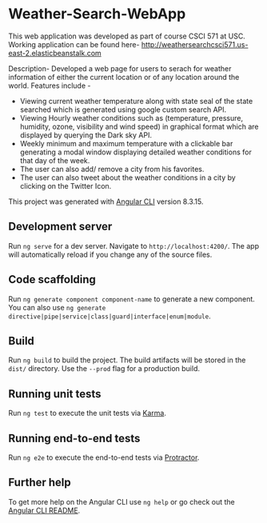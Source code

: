 # Weather-Search-WebApp
This web application was developed as part of course CSCI 571 at USC.
Working application can be found here- http://weathersearchcsci571.us-east-2.elasticbeanstalk.com

Description- Developed a web page for users to serach for weather information of either the current location or of any location around the world.
Features include - 
* Viewing current weather temperature along with state seal of the state searched which is generated using google custom search API.
* Viewing Hourly weather conditions such as (temperature, pressure, humidity, ozone, visibility and wind speed) in graphical format which are displayed by querying the Dark sky API.
* Weekly minimum and maximum temperature with a clickable bar generating a modal window displaying detailed weather conditions for that day of the week.
* The user can also add/ remove a city from his favorites.
* The user can also tweet about the weather conditions in a city by clicking on the Twitter Icon.





This project was generated with [Angular CLI](https://github.com/angular/angular-cli) version 8.3.15.

## Development server

Run `ng serve` for a dev server. Navigate to `http://localhost:4200/`. The app will automatically reload if you change any of the source files.

## Code scaffolding

Run `ng generate component component-name` to generate a new component. You can also use `ng generate directive|pipe|service|class|guard|interface|enum|module`.

## Build

Run `ng build` to build the project. The build artifacts will be stored in the `dist/` directory. Use the `--prod` flag for a production build.

## Running unit tests

Run `ng test` to execute the unit tests via [Karma](https://karma-runner.github.io).

## Running end-to-end tests

Run `ng e2e` to execute the end-to-end tests via [Protractor](http://www.protractortest.org/).

## Further help

To get more help on the Angular CLI use `ng help` or go check out the [Angular CLI README](https://github.com/angular/angular-cli/blob/master/README.md).
